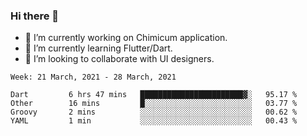 ### Hi there 👋

<!--
**devcat37/devcat37** is a ✨ _special_ ✨ repository because its `README.md` (this file) appears on your GitHub profile.-->


- 🔭 I’m currently working on Chimicum application.
- 🌱 I’m currently learning Flutter/Dart.
- 👯 I’m looking to collaborate with UI designers.
<!-- - 🤔 I’m looking for help with ... -->

<!--START_SECTION:waka-->
```text
Week: 21 March, 2021 - 28 March, 2021

Dart         6 hrs 47 mins   ███████████████████████▓░   95.17 % 
Other        16 mins         █░░░░░░░░░░░░░░░░░░░░░░░░   03.77 % 
Groovy       2 mins          ░░░░░░░░░░░░░░░░░░░░░░░░░   00.62 % 
YAML         1 min           ░░░░░░░░░░░░░░░░░░░░░░░░░   00.43 % 
```
<!--END_SECTION:waka-->
